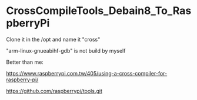 # CrossCompileTools_Debain8_To_RaspberryPi

Clone it in the /opt and name it "cross"

"arm-linux-gnueabihf-gdb" is not build by myself

Better than me: 

https://www.raspberrypi.com.tw/405/using-a-cross-compiler-for-raspberry-pi/

https://github.com/raspberrypi/tools.git
